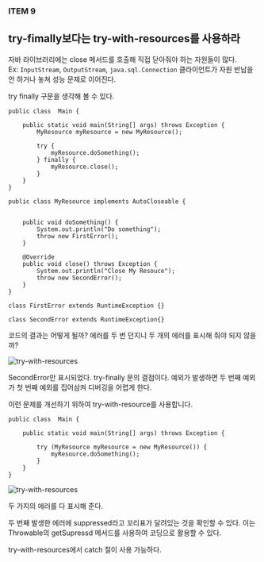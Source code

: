 ### ITEM 9

## try-fimally보다는 try-with-resources를 사용하라

자바 라이브러리에는 close 메서드를 호출해 직접 닫아줘야 하는 자원들이 많다.   
Ex: `InputStream`, `OutputStream`, `java.sql.Connection`
클라이언트가 자원 반납을 안 하거나 놓쳐 성능 문제로 이어진다.   

try finally 구문을 생각해 볼 수 있다.

~~~
public class  Main {
	
	public static void main(String[] args) throws Exception {
		MyResource myResource = new MyResource();
		
		try {
			myResource.doSomething();
		} finally {
			myResource.close();
		}
	}
}
~~~

~~~
public class MyResource implements AutoCloseable {

	
	public void doSomething() {
		System.out.println("Do something");
		throw new FirstError();
	}
	
	@Override
	public void close() throws Exception {
		System.out.println("Close My Resouce");
		throw new SecondError();
	}
}

class FirstError extends RuntimeException {}

class SecondError extends RuntimeException{}
~~~

코드의 결과는 어떻게 될까? 에러를 두 번 던지니 두 개의 에러를 표시해 줘야 되지 않을까?

![try-with-resources](https://user-images.githubusercontent.com/82176176/134820436-8505b473-8c9b-4fd0-8561-0d4ccfb9ea51.JPG)

SecondError만 표시되었다.
try-finally 문의 결점이다. 
예외가 발생하면 두 번째 예외가 첫 번째 예외를 집어삼켜 디버깅을 어렵게 한다.

이런 문제를 개선하기 위하여 try-with-resource를 사용합니다.

~~~
public class  Main {
	
	public static void main(String[] args) throws Exception {
		
		try (MyResource myResource = new MyResource()) {
			myResource.doSomething();
		}
	}
}
~~~

![try-with-resources](https://user-images.githubusercontent.com/82176176/134820810-6d944f3e-fac8-4853-808b-cfd6d3372789.JPG)

두 가지의 에러를 다 표시해 준다.

두 번째 발생한 에러에 suppressed라고 꼬리표가 달려있는 것을 확인할 수 있다. 
이는 Throwable의 getSupressd 메서드를 사용하여 코딩으로 활용할 수 있다.

try-with-resources에서 catch 절이 사용 가능하다.


